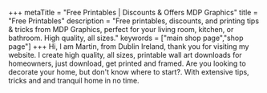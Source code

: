 +++
metaTitle = "Free Printables | Discounts & Offers MDP Graphics"
title = "Free Printables"
description = "Free printables, discounts, and printing tips & tricks from MDP Graphics, perfect for your living room, kitchen, or bathroom. High quality, all sizes."
keywords = ["main shop page","shop page"]
+++
Hi, I am Martin, from Dublin Ireland, thank you for visiting my website. I create high quality, all sizes, printable wall art downloads for homeowners, just download, get printed and framed. Are you looking to decorate your home, but don't know where to start?. With extensive tips, tricks and  and tranquil home in no time.
